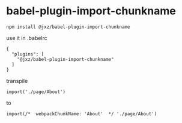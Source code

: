 # babel-plugin-import-chunkname

```
npm install @jxz/babel-plugin-import-chunkname
```

use it in .babelrc

```
{
  "plugins": [
    "@jxz/babel-plugin-import-chunkname"
  ]
}
```

transpile 
```
import('./page/About')
```
to
```
import(/*  webpackChunkName: 'About'  */ './page/About')
```
